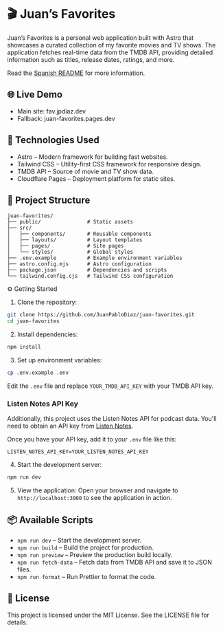 # 🎬 Juan’s Favorites

Juan’s Favorites is a personal web application built with Astro that showcases a curated collection of my favorite movies and TV shows. The application fetches real-time data from the TMDB API, providing detailed information such as titles, release dates, ratings, and more.

Read the [Spanish README](readme-es.md) for more information.

## 🌐 Live Demo
- Main site: fav.jpdiaz.dev
- Fallback: juan-favorites.pages.dev

## 🚀 Technologies Used
- Astro – Modern framework for building fast websites.
- Tailwind CSS – Utility-first CSS framework for responsive design.
- TMDB API – Source of movie and TV show data.
- Cloudflare Pages – Deployment platform for static sites.

## 🧰 Project Structure

```
juan-favorites/
├── public/               # Static assets
├── src/
│   ├── components/       # Reusable components
│   ├── layouts/          # Layout templates
│   ├── pages/            # Site pages
│   └── styles/           # Global styles
├── .env.example          # Example environment variables
├── astro.config.mjs      # Astro configuration
├── package.json          # Dependencies and scripts
└── tailwind.config.cjs   # Tailwind CSS configuration
```

⚙️ Getting Started
1. Clone the repository:
```bash
git clone https://github.com/JuanPabloDiaz/juan-favorites.git
cd juan-favorites
```

2. Install dependencies:
```bash
npm install
```

3. Set up environment variables:
```bash
cp .env.example .env
```
Edit the `.env` file and replace `YOUR_TMDB_API_KEY` with your TMDB API key.

### Listen Notes API Key

Additionally, this project uses the Listen Notes API for podcast data. You'll need to obtain an API key from [Listen Notes](https://www.listennotes.com/api/).

Once you have your API key, add it to your `.env` file like this:

```
LISTEN_NOTES_API_KEY=YOUR_LISTEN_NOTES_API_KEY
```

4. Start the development server:
```bash
npm run dev
```

5. View the application:
Open your browser and navigate to `http://localhost:3000` to see the application in action.

## 📦 Available Scripts

- `npm run dev` – Start the development server.
- `npm run build` – Build the project for production.
- `npm run preview` – Preview the production build locally.
- `npm run fetch-data` – Fetch data from TMDB API and save it to JSON files.
- `npm run format` – Run Prettier to format the code.

## 📄 License

This project is licensed under the MIT License. See the LICENSE file for details.